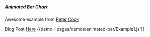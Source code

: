 ##### Animated Bar Chart
Awesome example from [Peter Cook](https://github.com/peterrcook)

Blog Post [Here](https://www.createwithdata.com/react-move-bar-chart)
{{demo='pages/demos/animated-bar/Example1.js'}}
